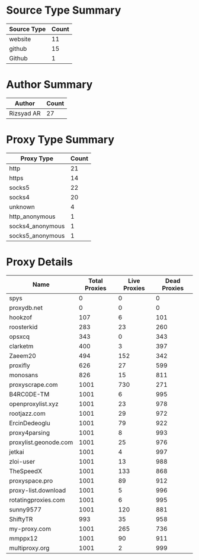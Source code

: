 # Source Type Summary

| Source Type | Count |
|-------------|-------|
| website | 11 |
| github | 15 |
| Github | 1 |


# Author Summary

| Author | Count |
|--------|-------|
| Rizsyad AR | 27 |


# Proxy Type Summary

| Proxy Type | Count |
|------------|-------|
| http | 21 |
| https | 14 |
| socks5 | 22 |
| socks4 | 20 |
| unknown | 4 |
| http_anonymous | 1 |
| socks4_anonymous | 1 |
| socks5_anonymous | 1 |


# Proxy Details

| Name | Total Proxies | Live Proxies | Dead Proxies |
|------|---------------|--------------|---------------|
| spys | 0 | 0 | 0 |
| proxydb.net | 0 | 0 | 0 |
| hookzof | 107 | 6 | 101 |
| roosterkid | 283 | 23 | 260 |
| opsxcq | 343 | 0 | 343 |
| clarketm | 400 | 3 | 397 |
| Zaeem20 | 494 | 152 | 342 |
| proxifly | 626 | 27 | 599 |
| monosans | 826 | 15 | 811 |
| proxyscrape.com | 1001 | 730 | 271 |
| B4RC0DE-TM | 1001 | 6 | 995 |
| openproxylist.xyz | 1001 | 23 | 978 |
| rootjazz.com | 1001 | 29 | 972 |
| ErcinDedeoglu | 1001 | 79 | 922 |
| proxy4parsing | 1001 | 8 | 993 |
| proxylist.geonode.com | 1001 | 25 | 976 |
| jetkai | 1001 | 4 | 997 |
| zloi-user | 1001 | 13 | 988 |
| TheSpeedX | 1001 | 133 | 868 |
| proxyspace.pro | 1001 | 89 | 912 |
| proxy-list.download | 1001 | 5 | 996 |
| rotatingproxies.com | 1001 | 6 | 995 |
| sunny9577 | 1001 | 120 | 881 |
| ShiftyTR | 993 | 35 | 958 |
| my-proxy.com | 1001 | 265 | 736 |
| mmppx12 | 1001 | 90 | 911 |
| multiproxy.org | 1001 | 2 | 999 |
